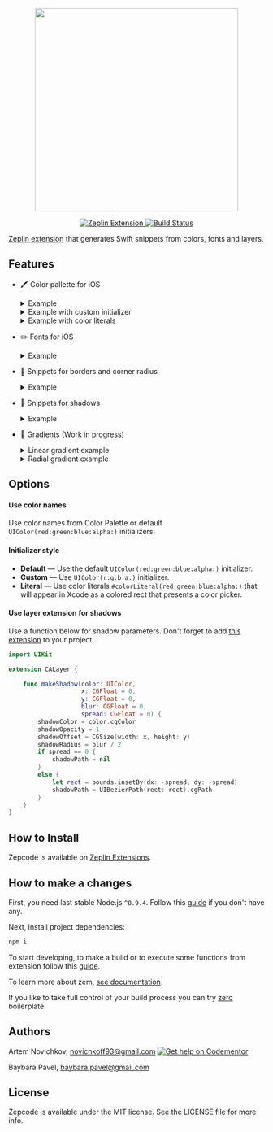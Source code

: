 <p align="center">
<img src=".github/zepcode-logo.png" width="400" />
</p>

<p align="center">
  <a href="https://extensions.zeplin.io">
    <img src="https://img.shields.io/badge/zeplin-extension-ffbe12.svg" alt="Zeplin Extension" />
  </a>
  <a href="https://travis-ci.org/artemnovichkov/zepcode">
    <img src="https://travis-ci.org/artemnovichkov/zepcode.svg?branch=master" alt="Build Status" />
  </a>
</p>

[Zeplin extension](https://extensions.zeplin.io/) that generates Swift snippets from colors, fonts and layers.

## Features

- 🖍 Color pallette for iOS

  <details><summary>Example</summary>

  ```swift
  import UIKit

  extension UIColor {

      static let electricBlue = UIColor(red: 0/255, green: 86/255, blue: 255/255, alpha: 1)
  }
  ```
  </details>
  <details><summary>Example with custom initializer</summary>

  ```swift
  import UIKit

  extension UIColor {

      convenience init(r red: Int, g green: Int, b blue: Int, a: CGFloat = 1) { // swiftlint:disable:this identifier_name
          self.init(red: CGFloat(red) / 255, 
                    green: CGFloat(green) / 255, 
                    blue: CGFloat(blue) / 255, 
                    alpha: a)
      }

      static let electricBlue = UIColor(r: 0, g: 86, b: 255)
  }
  ```
  </details>
  <details><summary>Example with color literals</summary>

  ```swift
  import UIKit

  extension UIColor {

      static let electricBlue = #colorLiteral(red: 0, green: 0.337254902, blue: 1, alpha: 1)
  }
  ```
  </details>

- ✏️ Fonts for iOS

  <details><summary>Example</summary>

  ```swift
  import UIKit

  extension UIFont {

      static func BloggerSansBold(ofSize: CGFloat) -> UIFont {
          return UIFont(name: "BloggerSans-Bold", size: size)!
      }
  }
  ```

  </details>

- 🚧 Snippets for borders and corner radius

  <details><summary>Example</summary>

  ```swift
  view.layer.borderWidth = 4
  view.layer.borderColor = UIColor.white.cgColor
  view.layer.cornerRadius = 40
  ```

  </details>

- 🌚 Snippets for shadows

  <details><summary>Example</summary>

  ```swift
  view.layer.shadowColor = UIColor(r: 0, g: 0, b: 0, a: 0.5).cgColor
  view.layer.shadowOpacity = 1
  view.layer.shadowOffset = CGSize(width: 0, height: 2)
  view.layer.shadowRadius = 4 / 2
  let rect = view.bounds.insetBy(dx: -2, dy: -2)
  view.layer.shadowPath = UIBezierPath(rect: rect).cgPath
  ```

  </details>

- 🎨 Gradients (Work in progress)

  <details><summary>Linear gradient example</summary>

   Check out [LinearGradientPlayground](.github/LinearGradientPlayground.playground.zip) and read explanation of the implementation [here](https://github.com/artemnovichkov/zepcode/issues/1#issuecomment-370118449).

  </details>
   <details><summary>Radial gradient example</summary>

  ```swift
  final class RadialGradientView: UIView {

      private var radius: CGFloat {
          return min(bounds.width / 2, bounds.height / 2)
      }

      private let colors = [UIColor.red.cgColor, UIColor.neonGreen.cgColor]

      override init(frame: CGRect) {
          super.init(frame: frame)
          clipsToBounds = true
      }

      required init?(coder aDecoder: NSCoder) {
          fatalError("init(coder:) has not been implemented")
      }

      override func layoutSubviews() {
          super.layoutSubviews()
          layer.cornerRadius = radius
      }

      override func draw(_ rect: CGRect) {
          let context = UIGraphicsGetCurrentContext()

          let colorSpace = CGColorSpaceCreateDeviceRGB()
          let colorsCount = colors.count
          var locations = (0...colorsCount - 1).map { i in
              return CGFloat(i) / CGFloat(colorsCount)
          }

          guard let gradient = CGGradient(colorsSpace: colorSpace, colors: colors as CFArray, locations: locations) else {
              return
          }

          context?.drawRadialGradient(gradient,
                                     startCenter: center,
                                     startRadius: 0,
                                     endCenter: center,
                                     endRadius: radius,
                                     options: CGGradientDrawingOptions(rawValue: 0))
          }
  }
  ```

  </details>

## Options

#### Use color names
Use color names from Color Palette or default `UIColor(red:green:blue:alpha:)` initializers.

#### Initializer style

* **Default** — Use the default `UIColor(red:green:blue:alpha:)` initializer.
* **Custom** — Use `UIColor(r:g:b:a:)` initializer.
* **Literal** — Use color literals `#colorLiteral(red:green:blue:alpha:)` that will appear in Xcode as a colored rect that presents a color picker.

#### Use layer extension for shadows
Use a function below for shadow parameters. Don't forget to add [this extension](.github/CALayer+Shadow.swift) to your project.

```swift
import UIKit

extension CALayer {

    func makeShadow(color: UIColor,
                    x: CGFloat = 0,
                    y: CGFloat = 0,
                    blur: CGFloat = 0,
                    spread: CGFloat = 0) {
        shadowColor = color.cgColor
        shadowOpacity = 1
        shadowOffset = CGSize(width: x, height: y)
        shadowRadius = blur / 2
        if spread == 0 {
            shadowPath = nil
        }
        else {
            let rect = bounds.insetBy(dx: -spread, dy: -spread)
            shadowPath = UIBezierPath(rect: rect).cgPath
        }
    }
}
```

## How to Install

Zepcode is available on [Zeplin Extensions](extensions.zeplin.io).

## How to make a changes

First, you need last stable Node.js `^8.9.4`. Follow this [guide](https://github.com/creationix/nvm/blob/master/README.md#installation) if you don't have any.

Next, install project dependencies:

```bash
npm i
```

To start developing, to make a build or to execute some functions from extension follow this [guide](https://github.com/zeplin/zem#scripts).

To learn more about zem, [see documentation](https://github.com/zeplin/zem).

If you like to take full control of your build process you can try [zero](https://github.com/baybara-pavel/zero) boilerplate.

## Authors

Artem Novichkov, novichkoff93@gmail.com [![Get help on Codementor](https://cdn.codementor.io/badges/get_help_github.svg)](https://www.codementor.io/artemnovichkov?utm_source=github&utm_medium=button&utm_term=artemnovichkov&utm_campaign=github)

Baybara Pavel, baybara.pavel@gmail.com

## License

Zepcode is available under the MIT license. See the LICENSE file for more info.
